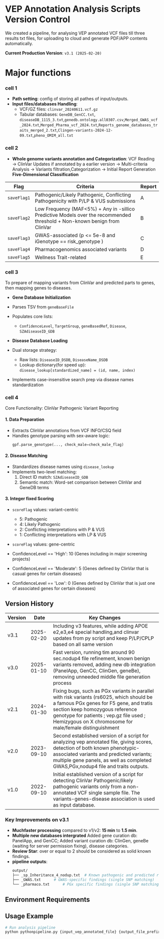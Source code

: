 # VEP Annotation Analysis Scripts Version Control
We created a pipeline, for analysing VEP annotated VCF files till three results txt files, for uploading to cloud and generate PDF/APP contents automatically.

**Current Production Version**: `v3.1 (2025-02-20)`

# Major functions

### cell 1 
- **Path setting**: config of storing all pathes of input/outputs.
- **Input files/databases Handling**:  
  - VCF/GZ files: `clinvar_20240611.vcf.gz`
  - Tabular databases: `GeneDB_GenCC.txt`, `diseaseDB_1115_3.txt`,`genedb.ontology.all0307.csv`,`Merged_GWAS_vcf_2024.txt`,`Merged_Pharma_vcf_2024.txt`,`Reports_genome_databases_traits_merged_2.txt`,`Clingen-variants-2024-12-09.txt`,`pheno_OMIM_all.txt`

### cell 2
- **Whole genome variants annotation and Categorization**:
VCF Reading → ClinVar Updates if annotated by a earlier version → Multi-criteria Analysis → Variants filtration,Categorization → Initial Report Generation
**Five-Dimensional Classification**

| Flag | Criteria | Report |
|------|----------|--------|
| `saveFlag1` | Pathogenic/Likely Pathogenic, Conflicting Pathogenicity with P/LP & VUS submissions | A |
| `saveFlag2` | Low Frequency (MAF<5%) + Any in -sillico Predictive Models over the recommended threshold + Non-known benign from ClinVar | B | 
| `saveFlag3` | GWAS-associated (p <= 5e-8 and iGenotype == risk_genotype ) | C |
| `saveFlag4` | Pharmacogenomics associated variants | D |
| `saveFlag5` | Wellness Trait-related | E |

### cell 3
To prepare of mapping variants from ClinVar and predicted parts to genes, then mapping genes to diseases.

- **Gene Database Initialization**
- Parses TSV from `geneBaseFile`
- Populates core lists: 
  - `ConfidenceLevel`, `TargetGroup`, `geneBasedRef`, `Disease`, `SZAdiseaseID_GDB`

- **Disease Database Loading**
- Dual storage strategy:
  - Raw lists: `DiseaseID_DSDB`, `DiseaseName_DSDB`
  - Lookup dictionary(for speed up): `disease_lookup[standardized_name] = (id, name, index)` 
- Implements case-insensitive search prep via disease names standardization

### cell 4
Core Functionality: ClinVar Pathogenic Variant Reporting

#### 1. **Data Preparation**
- Extracts ClinVar annotations from VCF INFO/CSQ field
- Handles genotype parsing with sex-aware logic:
  ```python
  gpf.parse_genotype(..., check_male=check_male_flag)
  ```
#### 2. **Disease Matching**
- Standardizes disease names using `disease_lookup`
- Implements two-level matching:
  1. Direct ID match: `SZAdiseaseID_GDB`
  2. Semantic match: Word-set comparison between ClinVar and GeneDB terms

#### 3. **Integer fixed Scoring**
- `scoreFlag` values: variant-centric
  - 5: Pathogenic
  - 4: Likely Pathogenic
  - 2: Conflicting interpretations with P & VUS
  - 1: Conflicting interpretations with LP & VUS
 

- `scoreFlag` values: gene-centric
 - ConfidenceLevel == 'High': 10 (Genes including in major screening projects)
 - ConfidenceLevel == 'Moderate': 5 (Genes defined by ClinVar that is casual genes for certain diseases)
 - ConfidenceLevel == 'Low': 0 (Genes defined by ClinVar that is just one of associated genes for certain diseases)

## Version History

| Version | Date       | Key Changes                              |
|---------|------------|------------------------------------------|
| v3.1      | 2025-02-20 | Including v3 features, while adding APOE e2,e3,e4 special handling,and clinvar updates from py script and keep P/LP/CPLP based on all same version |
| v3.0      | 2025-01-10 | Fast version, running tim around 90 sec.nodup4 file refinement, known benign variants removed, adding new db integration (PanelApp, GenCC, ClinGen, geneBe), removing unneeded middle file generation process|
| v2.1      | 2024-01-30 | Fixing bugs, such as PGx variants in parallel with risk variants (rs6025, which should be  a famous PGx genes for F5 gene, and tratis section keep homozygous reference genotype for patients ; vep.gz file used ; Hemizygous on X chromosome for male/female distinguishment         |
| v2.0      | 2023-09-10 | Second established version of a script for analyzing vep annotated file, giving scores, detection of both known phenotypic-associated variants and predicted variants; multiple gene panels, as well as completed GWAS,PGx,nodup4 file and traits outputs.         |
| v1.0      | 2022-09-10 | Initial established version of a script for detecting ClinVar Pathogenic/likely pathogenic variants only from a non-annotated VCF single sample file. The variants-genes-disease association is used as input database.    |

### Key Improvements on v3.1
- **Muchfaster processing** compared to v1/v2: **15 min** to **1.5 min**.
- **Multiple new databases intergrated** Added gene curation db: PanelApp, and GenCC; Added variant curation db: ClinGen, geneBe (waiting for server permission fixing), disease categories.
- **Review Star**: over or equal to 2 should be considered as solid known findings.
- **pipeline outputs**:
  ```bash
  output/
  ├── _sp_Inheritance_4_nodup.txt  # Known pathogenic and predicted risk variants
  ├── _GWAS.txt      # GWAS-specific findings (single SNP matching)
  └── _pharmaco.txt      # PGx specific findings (single SNP matching, haplotype waiting for improvements)
  ```

## Environment Requirements


## Usage Example
```bash
# Run analysis pipeline
python pythonpipeline.py {input_vep_annotated_file} {output_file_prefix}
```
